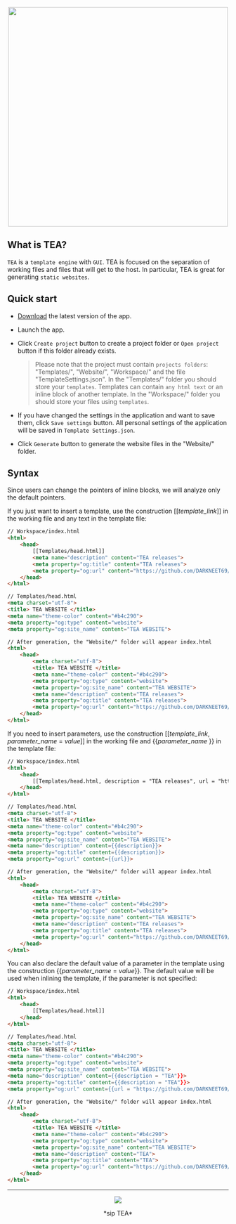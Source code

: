 <p align="center">
    <a href="https://github.com/DARKNEET69/TemplateEngineApp/releases/tag/0.1.0"><img src="https://user-images.githubusercontent.com/63448832/209059349-e2667f40-7a14-4183-a0e7-344d7be6df35.png" width="500"/></a>
</p>

## What is TEA?

`TEA` is a `template engine` with `GUI`. TEA is focused on the separation of working files and files that will get to the host. In particular, TEA is great for generating `static websites`.

## Quick start

* [Download](https://github.com/DARKNEET69/TemplateEngineApp/releases/tag/0.1.0) the latest version of the app.
* Launch the app.
* Click `Create project` button to create a project folder or `Open project` button if this folder already exists.

  > Please note that the project must contain `projects folders`: "Templates/", "Website/", "Workspace/" and the file "TemplateSettings.json".
  > In the "Templates/" folder you should store your `templates`. Templates can contain `any html text` or an inline block of another template.
  > In the "Workspace/" folder you should store your files using `templates`.
  
* If you have changed the settings in the application and want to save them, click `Save settings` button. All personal settings of the application will be saved in `Template Settings.json`.
* Click `Generate` button to generate the website files in the "Website/" folder.

## Syntax

Since users can change the pointers of inline blocks, we will analyze only the default pointers.

If you just want to insert a template, use the construction [[_template_link_]] in the working file and any text in the template file:

```html
// Workspace/index.html
<html>
    <head>
        [[Templates/head.html]]
        <meta name="description" content="TEA releases">  
        <meta property="og:title" content="TEA releases">  
        <meta property="og:url" content="https://github.com/DARKNEET69/TemplateEngineApp/releases">
    </head>
</html>
```
```html
// Templates/head.html
<meta charset="utf-8">
<title> TEA WEBSITE </title>
<meta name="theme-color" content="#b4c290">
<meta property="og:type" content="website">
<meta property="og:site_name" content="TEA WEBSITE">
```
```html
// After generation, the "Website/" folder will appear index.html
<html>
    <head>
        <meta charset="utf-8">
        <title> TEA WEBSITE </title>
        <meta name="theme-color" content="#b4c290">
        <meta property="og:type" content="website">
        <meta property="og:site_name" content="TEA WEBSITE">
        <meta name="description" content="TEA releases">  
        <meta property="og:title" content="TEA releases">  
        <meta property="og:url" content="https://github.com/DARKNEET69/TemplateEngineApp/releases">
    </head>
</html>
```

If you need to insert parameters, use the construction [[_template_link_, _parameter_name_ = _value_]] in the working file and {{_parameter_name_ }} in the template file:

```html
// Workspace/index.html
<html>
    <head>
        [[Templates/head.html, description = "TEA releases", url = "https://github.com/DARKNEET69/TemplateEngineApp/releases"]] 
    </head>
</html>
```
```html
// Templates/head.html
<meta charset="utf-8">
<title> TEA WEBSITE </title>
<meta name="theme-color" content="#b4c290">
<meta property="og:type" content="website">
<meta property="og:site_name" content="TEA WEBSITE">
<meta name="description" content={{description}}>  
<meta property="og:title" content={{description}}>  
<meta property="og:url" content={{url}}>
```
```html
// After generation, the "Website/" folder will appear index.html
<html>
    <head>
        <meta charset="utf-8">
        <title> TEA WEBSITE </title>
        <meta name="theme-color" content="#b4c290">
        <meta property="og:type" content="website">
        <meta property="og:site_name" content="TEA WEBSITE">
        <meta name="description" content="TEA releases">  
        <meta property="og:title" content="TEA releases">  
        <meta property="og:url" content="https://github.com/DARKNEET69/TemplateEngineApp/releases">
    </head>
</html>
```

You can also declare the default value of a parameter in the template using the construction {{_parameter_name_ = _value_}}. The default value will be used when inlining the template, if the parameter is not specified:

```html
// Workspace/index.html
<html>
    <head>
        [[Templates/head.html]] 
    </head>
</html>
```
```html
// Templates/head.html
<meta charset="utf-8">
<title> TEA WEBSITE </title>
<meta name="theme-color" content="#b4c290">
<meta property="og:type" content="website">
<meta property="og:site_name" content="TEA WEBSITE">
<meta name="description" content={{description = "TEA"}}>  
<meta property="og:title" content={{description = "TEA"}}>  
<meta property="og:url" content={{url = "https://github.com/DARKNEET69/TemplateEngineApp"}}>
```
```html
// After generation, the "Website/" folder will appear index.html
<html>
    <head>
        <meta charset="utf-8">
        <title> TEA WEBSITE </title>
        <meta name="theme-color" content="#b4c290">
        <meta property="og:type" content="website">
        <meta property="og:site_name" content="TEA WEBSITE">
        <meta name="description" content="TEA">  
        <meta property="og:title" content="TEA">  
        <meta property="og:url" content="https://github.com/DARKNEET69/TemplateEngineApp">
    </head>
</html>
```
***

<p align="center">
    <a href="https://github.com/DARKNEET69/TemplateEngineApp/releases/tag/0.1.0">
      <img src="https://user-images.githubusercontent.com/63448832/208745193-99ccde9b-afb1-424b-832f-b8f1f69f0921.png"/>      
    </a>    
</p>
<p align="center"> *sip TEA* </p>
